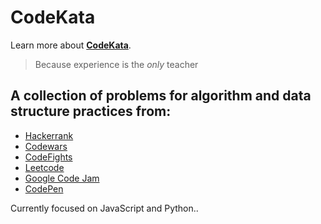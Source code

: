 # CodeKata

Learn more about **[CodeKata](http://codekata.com/ "CodeKata")**.

> Because experience
> is the *only* teacher

## A collection of problems for algorithm and data structure practices from:
* [Hackerrank](https://www.hackerrank.com)
* [Codewars](https://www.codewars.com/)
* [CodeFights](https://codefights.com/)
* [Leetcode](https://leetcode.com/)
* [Google Code Jam](https://code.google.com/codejam/past-contests)
* [CodePen](https://codepen.io)


Currently focused on JavaScript and Python..